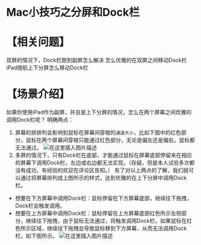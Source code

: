 # Mac小技巧之分屏和Dock栏

# 【相关问题】

双屏的情况下，Dock栏跑到副屏怎么解决
怎么优雅的在双屏之间移动Dock栏
iPad随航上下分屏怎么移动Dock栏
# 【场景介绍】
如果你使用iPad作为副屏，并且是上下分屏的情况，怎么在两个屏幕之间优雅的调用Dock栏呢？
明确两点：
1. 屏幕的排排列会影响到鼠标在屏幕间穿梭的`通道大小`，比如下图中的红色部分，鼠标在两个屏幕间穿梭只能通过红色部分，无论是偏左还是偏右，鼠标都无法通过。
![在这里插入图片描述](https://cdn.jsdelivr.net/gh/wholon/image@main/uPic/watermark,type_ZmFuZ3poZW5naGVpdGk,shadow_10,text_aHR0cHM6Ly9ibG9nLmNzZG4ubmV0L3dlaXhpbl80NDk5NjIzMg==,size_16,color_FFFFFF,t_70-20211105004514418.png)
2. 多屏的情况下，只有Dock栏在底部，才能通过鼠标在屏幕底部停留来在相应的屏幕下调用Dock栏，左边或右边都无法实现。（存疑，但是本人试验多次都没有成功，有经验的欢迎在评论区告知。）
有了对以上两点的了解，我们就可以通过将屏幕排列成上图所示的样式，达到优雅的在上下分屏中调用Dock栏。
* 想要在下方屏幕中调用Dock栏：鼠标停留在下方屏幕底部，继续往下拖拽，Dock栏会触发调用。
* 想要在上方屏幕中调用Dock栏：鼠标停留在上方屏幕底部红色所示左侧部分，继续往下拖拽，由于鼠标无法通过，将触发调用Dock栏，如果鼠标在红色所示区域，继续往下拖拽会导致鼠标移到下方屏幕，从而无法调用Dock栏。如下图所示。
![在这里插入图片描述](https://img-blog.csdnimg.cn/b606fe7150a244e39ca39ac68bd54dff.png?x-oss-process=image/watermark,type_ZmFuZ3poZW5naGVpdGk,shadow_10,text_aHR0cHM6Ly9ibG9nLmNzZG4ubmV0L3dlaXhpbl80NDk5NjIzMg==,size_16,color_FFFFFF,t_70)